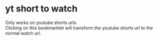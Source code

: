 # yt short to watch

Only works on youtube shorts urls.\
Clicking on this bookmarklet will transform the youtube shorts url to the normal watch url.
